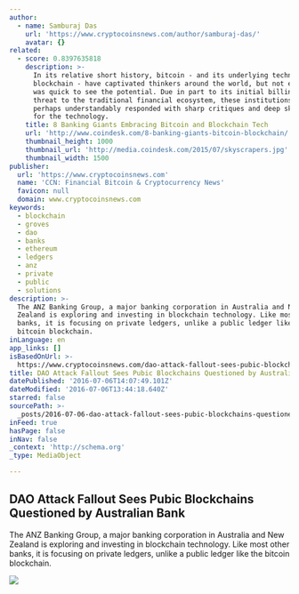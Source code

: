 ```yaml
---
author:
  - name: Samburaj Das
    url: 'https://www.cryptocoinsnews.com/author/samburaj-das/'
    avatar: {}
related:
  - score: 0.8397635818
    description: >-
      In its relative short history, bitcoin - and its underlying technology the
      blockchain - have captivated thinkers around the world, but not everyone
      was quick to see the potential. Due in part to its initial billing as a
      threat to the traditional financial ecosystem, these institutions have
      perhaps understandably responded with sharp critiques and deep skepticism
      for the technology.
    title: 8 Banking Giants Embracing Bitcoin and Blockchain Tech
    url: 'http://www.coindesk.com/8-banking-giants-bitcoin-blockchain/'
    thumbnail_height: 1000
    thumbnail_url: 'http://media.coindesk.com/2015/07/skyscrapers.jpg'
    thumbnail_width: 1500
publisher:
  url: 'https://www.cryptocoinsnews.com'
  name: 'CCN: Financial Bitcoin & Cryptocurrency News'
  favicon: null
  domain: www.cryptocoinsnews.com
keywords:
  - blockchain
  - groves
  - dao
  - banks
  - ethereum
  - ledgers
  - anz
  - private
  - public
  - solutions
description: >-
  The ANZ Banking Group, a major banking corporation in Australia and New
  Zealand is exploring and investing in blockchain technology. Like most other
  banks, it is focusing on private ledgers, unlike a public ledger like the
  bitcoin blockchain.
inLanguage: en
app_links: []
isBasedOnUrl: >-
  https://www.cryptocoinsnews.com/dao-attack-fallout-sees-pubic-blockchains-questioned-by-australian-bank/
title: DAO Attack Fallout Sees Pubic Blockchains Questioned by Australian Bank
datePublished: '2016-07-06T14:07:49.101Z'
dateModified: '2016-07-06T13:44:18.640Z'
starred: false
sourcePath: >-
  _posts/2016-07-06-dao-attack-fallout-sees-pubic-blockchains-questioned-by-aust.md
inFeed: true
hasPage: false
inNav: false
_context: 'http://schema.org'
_type: MediaObject

---
```

<article style=""><h1>DAO Attack Fallout Sees Pubic Blockchains Questioned by Australian Bank</h1><p>The ANZ Banking Group, a major banking corporation in Australia and New Zealand is exploring and investing in blockchain technology. Like most other banks, it is focusing on private ledgers, unlike a public ledger like the bitcoin blockchain.</p><img src="https://www.cryptocoinsnews.com/wp-content/uploads/2016/07/ANZ-Bank.jpg" /></article>